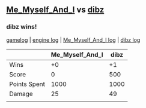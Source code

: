 ## [Me_Myself_And_I](<../../Me_Myself_And_I/README.md>) vs [dibz](<../../dibz/README.md>)
### dibz wins!

[gamelog](<gamelog.json>) | [engine log](<engine>) | [Me_Myself_And_I log](<Me_Myself_And_I>) | [dibz log](<dibz>)

|              | Me_Myself_And_I | dibz |
| ------------ | --------------- | ---- |
| Wins         |              +0 |   +1 |
| Score        |               0 |  500 |
| Points Spent |            1000 | 1000 |
| Damage       |              25 |   49 |
|              |                 |      |

